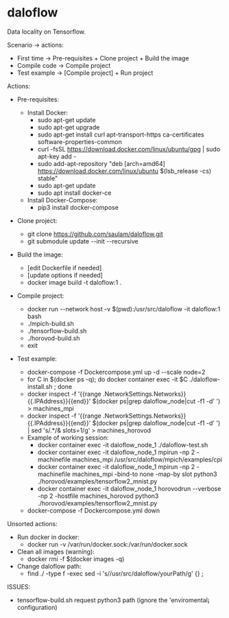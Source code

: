 # daloflow
Data locality on Tensorflow.


Scenario -> actions:
* First time   -> Pre-requisites + Clone project + Build the image
* Compile code -> Compile project
* Test example -> [Compile project] + Run project


Actions:
* Pre-requisites:
  * Install Docker:
    * sudo apt-get update
    * sudo apt-get upgrade
    * sudo apt-get install  curl apt-transport-https ca-certificates software-properties-common
    * curl -fsSL https://download.docker.com/linux/ubuntu/gpg | sudo apt-key add -
    * sudo add-apt-repository "deb [arch=amd64] https://download.docker.com/linux/ubuntu $(lsb_release -cs) stable"
    * sudo apt-get update
    * sudo apt install docker-ce
  * Install Docker-Compose:
    * pip3 install docker-compose

* Clone project:
  * git clone https://github.com/saulam/daloflow.git
  * git submodule update --init --recursive

* Build the image:
  * [edit Dockerfile if needed]
  * [update options if needed]
  * docker image build -t daloflow:1 .

* Compile project:
  * docker run --network host -v $(pwd):/usr/src/daloflow -it daloflow:1 bash
  * ./mpich-build.sh		
  * ./tensorflow-build.sh
  * ./horovod-build.sh	
  * exit

* Test example:
  * docker-compose -f Dockercompose.yml up -d --scale node=2
  * for C in $(docker ps -q); do docker container exec -it $C ./daloflow-install.sh ; done
  * docker inspect -f '{{range .NetworkSettings.Networks}}{{.IPAddress}}{{end}}' $(docker ps|grep daloflow_node|cut -f1 -d' ') > machines_mpi
  * docker inspect -f '{{range .NetworkSettings.Networks}}{{.IPAddress}}{{end}}' $(docker ps|grep daloflow_node|cut -f1 -d' ') | sed 's/.*/& slots=1/g' > machines_horovod
  * Example of working session:
    * docker container exec -it daloflow_node_1 ./daloflow-test.sh
    * docker container exec -it daloflow_node_1     mpirun           -np 2 -machinefile machines_mpi   /usr/src/daloflow/mpich/examples/cpi
    * docker container exec -it daloflow_node_1     mpirun           -np 2 -machinefile machines_mpi -bind-to none -map-by slot python3 ./horovod/examples/tensorflow2_mnist.py
    * docker container exec -it daloflow_node_1 horovodrun --verbose -np 2 -hostfile machines_horovod  python3 ./horovod/examples/tensorflow2_mnist.py
  * docker-compose -f Dockercompose.yml down


Unsorted actions:
* Run docker in docker:
  * docker run -v /var/run/docker.sock:/var/run/docker.sock <other options>
* Clean all images (warning):
  * docker rmi -f $(docker images -q)
* Change daloflow path:
  * find ./ -type f -exec sed -i 's/\/usr\/src\/daloflow/yourPath/g' {} \;


ISSUES:
* tensorflow-build.sh request python3 path (ignore the 'enviromental¡ configuration)

